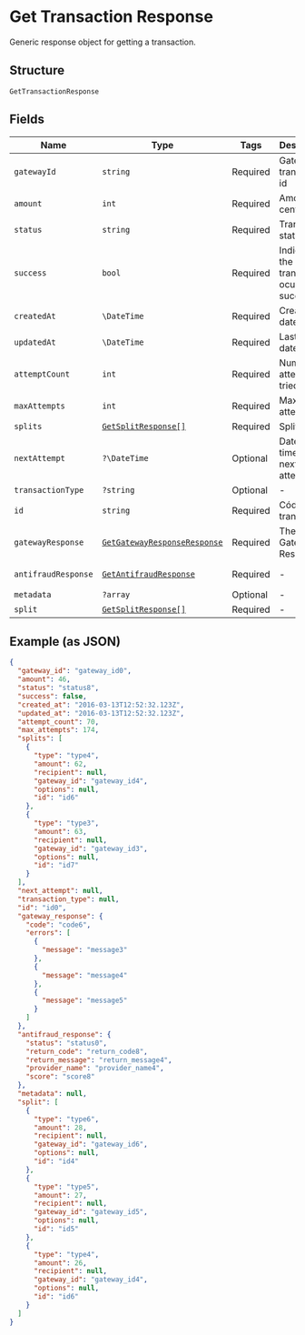 
# Get Transaction Response

Generic response object for getting a transaction.

## Structure

`GetTransactionResponse`

## Fields

| Name | Type | Tags | Description | Getter | Setter |
|  --- | --- | --- | --- | --- | --- |
| `gatewayId` | `string` | Required | Gateway transaction id | getGatewayId(): string | setGatewayId(string gatewayId): void |
| `amount` | `int` | Required | Amount in cents | getAmount(): int | setAmount(int amount): void |
| `status` | `string` | Required | Transaction status | getStatus(): string | setStatus(string status): void |
| `success` | `bool` | Required | Indicates if the transaction ocurred successfuly | getSuccess(): bool | setSuccess(bool success): void |
| `createdAt` | `\DateTime` | Required | Creation date | getCreatedAt(): \DateTime | setCreatedAt(\DateTime createdAt): void |
| `updatedAt` | `\DateTime` | Required | Last update date | getUpdatedAt(): \DateTime | setUpdatedAt(\DateTime updatedAt): void |
| `attemptCount` | `int` | Required | Number of attempts tried | getAttemptCount(): int | setAttemptCount(int attemptCount): void |
| `maxAttempts` | `int` | Required | Max attempts | getMaxAttempts(): int | setMaxAttempts(int maxAttempts): void |
| `splits` | [`GetSplitResponse[]`](/doc/models/get-split-response.md) | Required | Splits | getSplits(): array | setSplits(array splits): void |
| `nextAttempt` | `?\DateTime` | Optional | Date and time of the next attempt | getNextAttempt(): ?\DateTime | setNextAttempt(?\DateTime nextAttempt): void |
| `transactionType` | `?string` | Optional | - | getTransactionType(): ?string | setTransactionType(?string transactionType): void |
| `id` | `string` | Required | Código da transação | getId(): string | setId(string id): void |
| `gatewayResponse` | [`GetGatewayResponseResponse`](/doc/models/get-gateway-response-response.md) | Required | The Gateway Response | getGatewayResponse(): GetGatewayResponseResponse | setGatewayResponse(GetGatewayResponseResponse gatewayResponse): void |
| `antifraudResponse` | [`GetAntifraudResponse`](/doc/models/get-antifraud-response.md) | Required | - | getAntifraudResponse(): GetAntifraudResponse | setAntifraudResponse(GetAntifraudResponse antifraudResponse): void |
| `metadata` | `?array` | Optional | - | getMetadata(): ?array | setMetadata(?array metadata): void |
| `split` | [`GetSplitResponse[]`](/doc/models/get-split-response.md) | Required | - | getSplit(): array | setSplit(array split): void |

## Example (as JSON)

```json
{
  "gateway_id": "gateway_id0",
  "amount": 46,
  "status": "status8",
  "success": false,
  "created_at": "2016-03-13T12:52:32.123Z",
  "updated_at": "2016-03-13T12:52:32.123Z",
  "attempt_count": 70,
  "max_attempts": 174,
  "splits": [
    {
      "type": "type4",
      "amount": 62,
      "recipient": null,
      "gateway_id": "gateway_id4",
      "options": null,
      "id": "id6"
    },
    {
      "type": "type3",
      "amount": 63,
      "recipient": null,
      "gateway_id": "gateway_id3",
      "options": null,
      "id": "id7"
    }
  ],
  "next_attempt": null,
  "transaction_type": null,
  "id": "id0",
  "gateway_response": {
    "code": "code6",
    "errors": [
      {
        "message": "message3"
      },
      {
        "message": "message4"
      },
      {
        "message": "message5"
      }
    ]
  },
  "antifraud_response": {
    "status": "status0",
    "return_code": "return_code8",
    "return_message": "return_message4",
    "provider_name": "provider_name4",
    "score": "score8"
  },
  "metadata": null,
  "split": [
    {
      "type": "type6",
      "amount": 28,
      "recipient": null,
      "gateway_id": "gateway_id6",
      "options": null,
      "id": "id4"
    },
    {
      "type": "type5",
      "amount": 27,
      "recipient": null,
      "gateway_id": "gateway_id5",
      "options": null,
      "id": "id5"
    },
    {
      "type": "type4",
      "amount": 26,
      "recipient": null,
      "gateway_id": "gateway_id4",
      "options": null,
      "id": "id6"
    }
  ]
}
```

